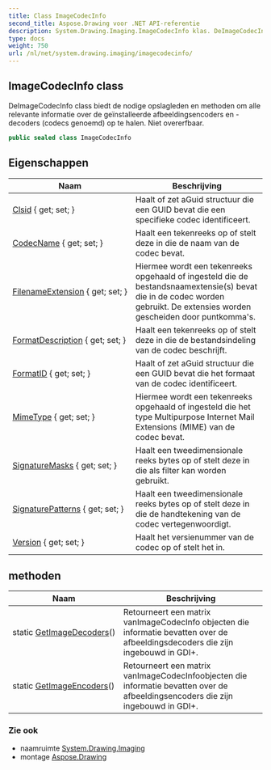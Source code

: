 ```yaml
---
title: Class ImageCodecInfo
second_title: Aspose.Drawing voor .NET API-referentie
description: System.Drawing.Imaging.ImageCodecInfo klas. DeImageCodecInfo class biedt de nodige opslagleden en methoden om alle relevante informatie over de geïnstalleerde afbeeldingsencoders en decoders codecs genoemd op te halen. Niet overerfbaar.
type: docs
weight: 750
url: /nl/net/system.drawing.imaging/imagecodecinfo/
---
```

## ImageCodecInfo class

DeImageCodecInfo class biedt de nodige opslagleden en methoden om alle relevante informatie over de geïnstalleerde afbeeldingsencoders en -decoders (codecs genoemd) op te halen. Niet overerfbaar.

```csharp
public sealed class ImageCodecInfo
```

## Eigenschappen

| Naam | Beschrijving |
| --- | --- |
| [Clsid](../../system.drawing.imaging/imagecodecinfo/clsid/) { get; set; } | Haalt of zet aGuid structuur die een GUID bevat die een specifieke codec identificeert. |
| [CodecName](../../system.drawing.imaging/imagecodecinfo/codecname/) { get; set; } | Haalt een tekenreeks op of stelt deze in die de naam van de codec bevat. |
| [FilenameExtension](../../system.drawing.imaging/imagecodecinfo/filenameextension/) { get; set; } | Hiermee wordt een tekenreeks opgehaald of ingesteld die de bestandsnaamextensie(s) bevat die in de codec worden gebruikt. De extensies worden gescheiden door puntkomma's. |
| [FormatDescription](../../system.drawing.imaging/imagecodecinfo/formatdescription/) { get; set; } | Haalt een tekenreeks op of stelt deze in die de bestandsindeling van de codec beschrijft. |
| [FormatID](../../system.drawing.imaging/imagecodecinfo/formatid/) { get; set; } | Haalt of zet aGuid structuur die een GUID bevat die het formaat van de codec identificeert. |
| [MimeType](../../system.drawing.imaging/imagecodecinfo/mimetype/) { get; set; } | Hiermee wordt een tekenreeks opgehaald of ingesteld die het type Multipurpose Internet Mail Extensions (MIME) van de codec bevat. |
| [SignatureMasks](../../system.drawing.imaging/imagecodecinfo/signaturemasks/) { get; set; } | Haalt een tweedimensionale reeks bytes op of stelt deze in die als filter kan worden gebruikt. |
| [SignaturePatterns](../../system.drawing.imaging/imagecodecinfo/signaturepatterns/) { get; set; } | Haalt een tweedimensionale reeks bytes op of stelt deze in die de handtekening van de codec vertegenwoordigt. |
| [Version](../../system.drawing.imaging/imagecodecinfo/version/) { get; set; } | Haalt het versienummer van de codec op of stelt het in. |

## methoden

| Naam | Beschrijving |
| --- | --- |
| static [GetImageDecoders](../../system.drawing.imaging/imagecodecinfo/getimagedecoders/)() | Retourneert een matrix vanImageCodecInfo objecten die informatie bevatten over de afbeeldingsdecoders die zijn ingebouwd in GDI+. |
| static [GetImageEncoders](../../system.drawing.imaging/imagecodecinfo/getimageencoders/)() | Retourneert een matrix vanImageCodecInfoobjecten die informatie bevatten over de afbeeldingsencoders die zijn ingebouwd in GDI+. |

### Zie ook

* naamruimte [System.Drawing.Imaging](../../system.drawing.imaging/)
* montage [Aspose.Drawing](../../)


